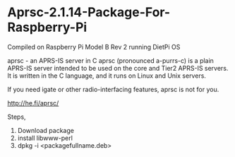 # Aprsc-2.1.14-Package-For-Raspberry-Pi



Compiled on Raspberry Pi Model B Rev 2 running DietPi OS





aprsc - an APRS-IS server in C
aprsc (pronounced a-purrs-c) is a plain APRS-IS server intended to be used on the core and Tier2 APRS-IS servers. It is written in the C language, and it runs on Linux and Unix servers.

If you need igate or other radio-interfacing features, aprsc is not for you.

http://he.fi/aprsc/

Steps,

1. Download package
2. install libwww-perl
3. dpkg -i <packagefullname.deb>



